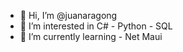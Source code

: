 - 👋 Hi, I’m @juanaragong
- 👀 I’m interested in C# - Python - SQL
- 🌱 I’m currently learning - Net Maui

<!---
juanaragong/juanaragong is a ✨ special ✨ repository because its `README.md` (this file) appears on your GitHub profile.
You can click the Preview link to take a look at your changes.
--->
